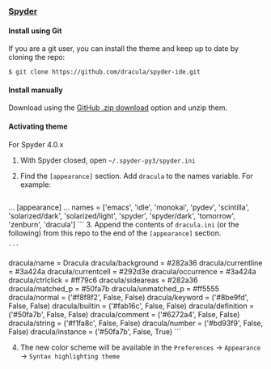 ### [Spyder](https://www.spyder-ide.org/)

#### Install using Git

If you are a git user, you can install the theme and keep up to date by cloning the repo:

    $ git clone https://github.com/dracula/spyder-ide.git

#### Install manually

Download using the [GitHub .zip download](https://github.com/dracula/spyder-ide/archive/master.zip) option and unzip them.

#### Activating theme

For Spyder 4.0.x

1. With Spyder closed, open `~/.spyder-py3/spyder.ini`
2. Find the `[appearance]` section. Add `dracula` to the names variable. For example:

    ```
...
[appearance]
...
names = ['emacs', 'idle', 'monokai', 'pydev', 'scintilla', 'solarized/dark', 'solarized/light', 'spyder', 'spyder/dark', 'tomorrow', 'zenburn', 'dracula']
    ```
3. Append the contents of `dracula.ini` (or the following) from this repo to the end of the `[appearance]` section.

    ```
dracula/name = Dracula
dracula/background = #282a36
dracula/currentline = #3a424a
dracula/currentcell = #292d3e
dracula/occurrence = #3a424a
dracula/ctrlclick = #ff79c6
dracula/sideareas = #282a36
dracula/matched_p = #50fa7b
dracula/unmatched_p = #ff5555
dracula/normal = ('#f8f8f2', False, False)
dracula/keyword = ('#8be9fd', False, False)
dracula/builtin = ('#fab16c', False, False)
dracula/definition = ('#50fa7b', False, False)
dracula/comment = ('#6272a4', False, False)
dracula/string = ('#f1fa8c', False, False)
dracula/number = ('#bd93f9', False, False)
dracula/instance = ('#50fa7b', False, True)
    ```

4. The new color scheme will be available in the `Preferences` -> `Appearance` -> `Syntax highlighting theme`